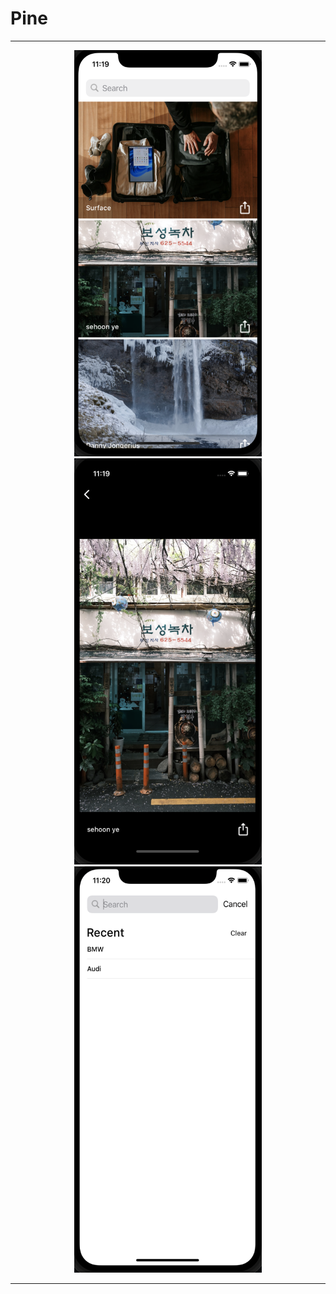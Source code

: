 # Pine

---

<p align="center">
        <img src="main.png" width="300" height="650">
        <img src="detail.png" width="300" height="650">
        <img src="search.png" width="300" height="650">
</p>

---

